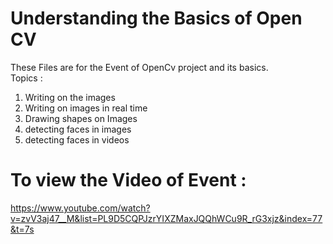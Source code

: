 # Understanding the Basics of Open CV


These Files are for the Event of OpenCv project and its  basics.  
Topics :  
  1. Writing on the images 
  2. Writing on images in real time 
  3. Drawing shapes on Images 
  4. detecting faces in images 
  5. detecting faces in videos

# To view the Video of Event :

https://www.youtube.com/watch?v=zvV3aj47__M&list=PL9D5CQPJzrYIXZMaxJQQhWCu9R_rG3xjz&index=77&t=7s


